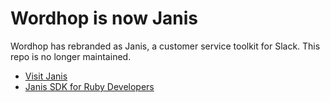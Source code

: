 # Wordhop is now Janis

Wordhop has rebranded as Janis, a customer service toolkit for Slack.  This repo is no longer maintained.   
* [Visit Janis](https://www.janis.ai)
* [Janis SDK for Ruby Developers](https://github.com/Janis-ai/janis-ruby)